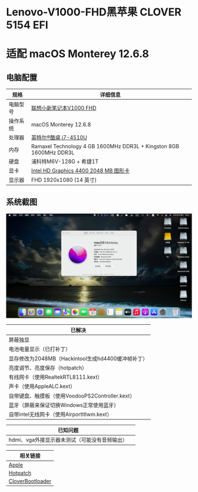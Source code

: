 # Lenovo-V1000-FHD黑苹果 CLOVER 5154 EFI

# 适配 macOS Monterey 12.6.8

## 电脑配置

| 规格     | 详细信息                                                     |
| -------- | ------------------------------------------------------------ |
| 电脑型号 | [联想小新笔记本V1000 FHD](https://item.lenovo.com.cn/product/32518.html) |
| 操作系统 | macOS Monterey 12.6.8                                        |
| 处理器   | [英特尔®酷睿 i7-4510U](https://ark.intel.com/content/www/cn/zh/ark/products/81015/intel-core-i7-4510u-processor-4m-cache-up-to-3-10-ghz.html) |
| 内存     | Ramaxel Technology 4 GB 1600MHz DDR3L + Kingston 8GB 1600MHz DDR3L |
| 硬盘     | 浦科特M6V-128G + 希捷1T                                      |
| 显卡     | [Intel HD Graphics 4400 2048 MB 图形卡](https://www.intel.cn/content/www/cn/zh/support/products/81497/graphics/graphics-for-4th-generation-intel-processors/intel-hd-graphics-4400.html) |
| 显示器   | FHD 1920x1080 (14 英寸)                                      |

## 系统截图

![0About](ScreenShot/p1.png)

| 已解决                                             |
| -------------------------------------------------- |
| 屏蔽独显                                           |
| 电池电量显示（已打补丁）                           |
| 显存修改为2048MB（Hackintool生成hd4400缓冲帧补丁） |
| 亮度调节、亮度保存（hotpatch）                     |
| 有线网卡（使用RealtekRTL8111.kext）                |
| 声卡（使用AppleALC.kext）                          |
| 自带键盘、触摸板（使用VoodooPS2Controller.kext）   |
| 蓝牙（屏蔽来保证切换Windows正常使用蓝牙）          |
| 自带intel无线网卡（使用AirportItlwm.kext）         |

| 已知问题          |  |
| ------------------------- | ------------------------- |
| hdmi、vga外接显示器未测试（可能没有音频输出） |  |

| 相关链接                                                     |
| ------------------------------------------------------------ |
| [Apple](https://www.apple.com)                               |
| [Hotpatch](https://github.com/RehabMan/OS-X-Clover-Laptop-Config) |
| [CloverBootloader](https://github.com/CloverHackyColor/CloverBootloader) |



